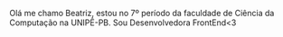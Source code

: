 Olá me chamo Beatriz, estou no 7º período da faculdade de Ciência da Computação na UNIPÊ-PB. Sou Desenvolvedora FrontEnd<3